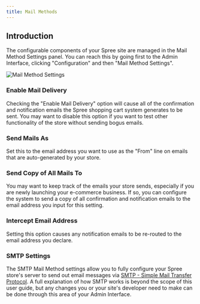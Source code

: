 ```yaml
---
title: Mail Methods
---
```


## Introduction

The configurable components of your Spree site are managed in the Mail Method Settings panel. You can reach this by going first to the Admin Interface, clicking "Configuration" and then "Mail Method Settings".

![Mail Method Settings](/images/user/config/mail_method_settings.jpg)

### Enable Mail Delivery

Checking the "Enable Mail Delivery" option will cause all of the confirmation and notification emails the Spree shopping cart system generates to be sent. You may want to disable this option if you want to test other functionality of the store without sending bogus emails.

### Send Mails As

Set this to the email address you want to use as the "From" line on emails that are auto-generated by your store.

### Send Copy of All Mails To

You may want to keep track of the emails your store sends, especially if you are newly launching your e-commerce business. If so, you can configure the system to send a copy of all confirmation and notification emails to the email address you input for this setting.

### Intercept Email Address

Setting this option causes any notification emails to be re-routed to the email address you declare.

### SMTP Settings

The SMTP Mail Method settings allow you to fully configure your Spree store's server to send out email messages via [SMTP - Simple Mail Transfer Protocol](http://en.wikipedia.org/wiki/Simple_Mail_Transfer_Protocol). A full explanation of how SMTP works is beyond the scope of this user guide, but any changes you or your site's developer need to make can be done through this area of your Admin Interface.